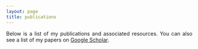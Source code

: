 ```yaml
---
layout: page
title: publications
---
```

<p align="justify">
Below is a list of my publications and associated resources. You can also see a list of my papers on <a href="https://scholar.google.com/citations?user=JRYWzVMAAAAJ&hl=en">Google Scholar</a>. 
</p>

<p align="justify">
